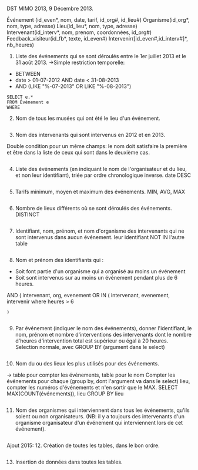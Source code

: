 DST MIMO 2013, 9 Décembre 2013.

Événement (id_even*, nom, date, tarif, id_org#, id_lieu#)
Organisme(id_org*, nom, type, adresse)
Lieu(id_lieu*, nom, type, adresse)
Intervenant(id_interv*, nom, prenom, coordonnées, id_org#)
Feedback_visiteur(id_fb*, texte, id_even#)
Intervenir([id_even#,id_interv#]*, nb_heures)

1. Liste des événements qui se sont déroulés entre le 1er juillet 2013 et le 31 août 2013.
→Simple restriction temporelle:
* BETWEEN
* date > 01-07-2012
  AND date < 31-08-2013
* AND (LIKE "%-07-2013" OR LIKE "%-08-2013")
```
SELECT e.*
FROM Événement e
WHERE
```
2. Nom de tous les musées qui ont été le lieu d'un événement.
```

```
3. Nom des intervenants qui sont intervenus en 2012 et en 2013.

Double condition pour un même champs: le nom doit satisfaire la première et être dans la liste de ceux qui sont dans le deuxième cas.
```

```
4. Liste des événements (en indiquant le nom de l'organisateur et du lieu, et non leur identifiant), triée par ordre chronologique inverse.
date DESC
```

```
5. Tarifs minimum, moyen et maximum des événements.
MIN, AVG, MAX
```

```
6. Nombre de lieux différents où se sont déroulés des événements.
DISTINCT
```

```
7. Identifiant, nom, prénom, et nom d'organisme des intervenants qui ne sont intervenus dans aucun événement.
leur identifiant NOT IN l'autre table
```

```
8. Nom et prénom des identifiants qui :
  * Soit font partie d'un organisme qui a organisé au moins un événement
  * Soit sont intervenus sur au moins un événement pendant plus de 6 heures.

  AND (
    intervenant, org, evenement
    OR IN (
      intervenant, evenement, intervenir
      where heures >
      6

    )
```

```
9. Par événement (indiquer le nom des événements), donner l'identifiant, le nom, prénom et nombre d'interventions des intervenants dont le nombre d'heures d'intervention total est supérieur ou égal à 20 heures.
Selection normale, avec GROUP BY (argument dans le select)
```

```
10. Nom du ou des lieux les plus utilisés pour des événements.

→ table pour compter les événements, table pour le nom
Compter les événements pour chaque (group by, dont l'argument va dans le select) lieu, compter les numéros d'événements et n'en sortir que le MAX.
SELECT MAX(COUNT(événements)), lieu
GROUP BY lieu
```

```
11. Nom des organismes qui interviennent dans tous les événements, qu'ils soient ou non organisateurs. (NB: il y a toujours des intervenants d'un organisme organisateur d'un événement qui interviennent lors de cet événement).
```

```
Ajout 2015:
12. Création de toutes les tables, dans le bon ordre.
```

```
13. Insertion de données dans toutes les tables.
```

```
